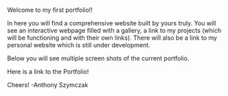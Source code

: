 Welcome to my first portfolio!!

In here you will find a comprehensive website built by yours truly.
You will see an interactive webpage filled with a gallery, a link to my projects (which will be functioning and with their own links).
There will also be a link to my personal website which is still under development.

Below you will see multiple screen shots of the current portfolio.


Here is a link to the Portfolio!

Cheers! 
-Anthony Szymczak